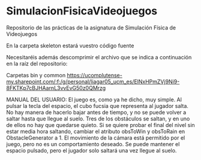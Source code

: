 # SimulacionFisicaVideojuegos
Repositorio de las prácticas de la asignatura de Simulación Física de Videojuegos

En la carpeta skeleton estará vuestro código fuente

Necesitaréis además descomprimir el archivo que se indica a continuación en la raíz del repositorio:

Carpetas bin y common https://ucomplutense-my.sharepoint.com/:f:/g/personal/liagar05_ucm_es/ElNxHPmZVj9Ni9-8FKTKp7cBJHAarnL3vvEvG50z0QMrzg

MANUAL DEL USUARIO:
	El juego es, como ya he dicho, muy simple. Al pulsar la tecla del espacio, el cubo fucsia que representa al jugador salta. No hay manera de hacerlo bajar antes de tiempo, y no se puede volver a saltar hasta que llegue al suelo. Tres de los obstáculos se saltan, y en uno de ellos no hay que quedarse quieto. Si se quiere probar el final del nivel sin estar media hora saltando, cambiar el atributo obsToWin y obsToRain en ObstacleGenerator a 1. El movimiento de la cámara está permitido por el juego, pero no es un comportamiento deseado. Se puede mantener el espacio pulsado, pero el jugador solo saltará una vez llegue al suelo.
